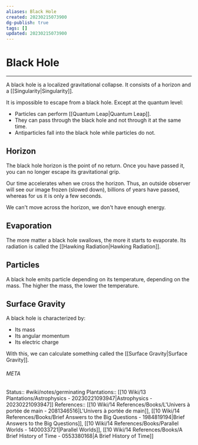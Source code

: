 ```yaml
---
aliases: Black Hole
created: 20230215073900
dg-publish: true
tags: []
updated: 20230215073900
---
```

# Black Hole
---
A black hole is a localized gravitational collapse. It consists of a horizon and a [[Singularity\|Singularity]].

It is impossible to escape from a black hole. Except at the quantum level:
* Particles can perform [[Quantum Leap\|Quantum Leap]].
* They can pass through the black hole and not through it at the same time.
* Antiparticles fall into the black hole while particles do not.


## Horizon
The black hole horizon is the point of no return. Once you have passed it, you can no longer escape its gravitational grip.

Our time accelerates when we cross the horizon. Thus, an outside observer will see our image frozen (slowed down), billions of years have passed, whereas for us it is only a few seconds.

We can't move across the horizon, we don't have enough energy.


## Evaporation
The more matter a black hole swallows, the more it starts to evaporate. Its radiation is called the [[Hawking Radiation\|Hawking Radiation]].

## Particles
A black hole emits particle depending on its temperature, depending on the mass. The higher the mass, the lower the temperature.


## Surface Gravity
A black hole is characterized by:
- Its mass
- Its angular momentum
- Its electric charge

With this, we can calculate something called the [[Surface Gravity\|Surface Gravity]].



###### META
Status:: #wiki/notes/germinating 
Plantations:: [[10 Wiki/13 Plantations/Astrophysics - 20230221093947\|Astrophysics - 20230221093947]]
References:: [[10 Wiki/14 References/Books/L'Univers à portée de main - 2081346516\|L'Univers à portée de main]], [[10 Wiki/14 References/Books/Brief Answers to the Big Questions - 1984819194\|Brief Answers to the Big Questions]], [[10 Wiki/14 References/Books/Parallel Worlds - 1400033721\|Parallel Worlds]], [[10 Wiki/14 References/Books/A Brief History of Time - 0553380168\|A Brief History of Time]]
